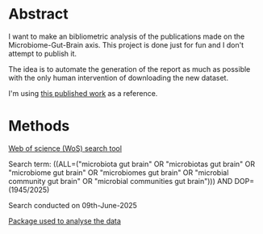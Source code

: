 # Abstract

I want to make an bibliometric analysis of the publications made on the Microbiome-Gut-Brain axis. This project is done just for fun and I don't attempt to publish it.

The idea is to automate the generation of the report as much as possible with the only human intervention of downloading the new dataset.


I'm using [this published work](https://pmc.ncbi.nlm.nih.gov/articles/PMC9119018/) as a reference.


# Methods

[Web of science (WoS) search tool](https://www-webofscience-com.ucc.idm.oclc.org/wos/woscc/basic-search)

Search term: 
((ALL=("microbiota gut brain" OR "microbiotas gut brain" OR "microbiome gut brain" OR "microbiomes gut brain" OR "microbial community gut brain" OR "microbial communities gut brain"))) AND DOP=(1945/2025)

Search conducted on 09th-June-2025

[Package used to analyse the data](https://www.bibliometrix.org/home/)